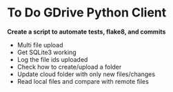 # To Do GDrive Python Client

**Create a script to automate tests, flake8, and commits**

- Multi file upload
- Get SQLite3 working
- Log the file ids uploaded
- Check how to create/upload a folder
- Update cloud folder with only new files/changes
- Read local files and compare with remote files